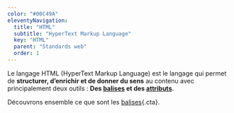 ```yaml
---
color: "#00C49A"
eleventyNavigation:
  title: "HTML"
  subtitle: "HyperText Markup Language"
  key: "HTML"
  parent: "Standards web"
  order: 1
---
```


Le langage HTML (HyperText Markup Language) est le langage qui permet de **structurer, d’enrichir et de donner du sens** au contenu avec principalement deux outils : **Des [balises](les-balises) et des [attributs](les-attributs)**.

Découvrons ensemble ce que sont les [balises](les-balises){.cta}.
